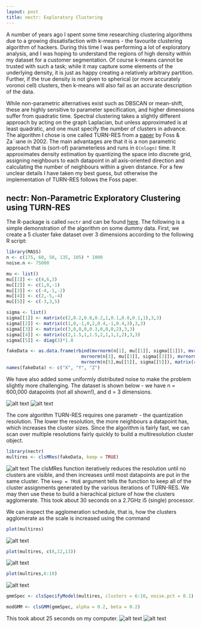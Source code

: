 ```yaml
---
layout: post
title: nectr: Exploratory Clustering
---
```

A number of years ago I spent some time researching clustering algorithms due to a growing dissatisfaction with k-means - the favourite clustering algorithm of hackers. During this time I was performing a lot of exploratory analysis, and I was hoping to understand the regions of high density within my dataset for a customer segmentation. Of course k-means cannot be trusted with such a task; while it may capture some elements of the underlying density, it is just as happy creating a relatively arbitrary partition. Further, if the true density is not given to spherical (or more accurately voronoi cell) clusters, then k-means will also fail as an accurate description of the data.

While non-parametric alternatives exist such as DBSCAN or mean-shift, these are highly sensitive to parameter specification, and higher dimensions suffer from quadratic time. Spectral clustering takes a slightly different approach by acting on the graph Laplacian, but unless approximated is at least quadratic, and one must specify the number of clusters in advance. The algorithm I chose is one called TURN-RES from a [paper](http://citeseerx.ist.psu.edu/viewdoc/download?doi=10.1.1.7.1966&rep=rep1&type=pdf) by Foss \& Za¨ıane in 2002. The main advantages are that it is a non parametric approach that is (sort-of) parameterless and runs in `O(nlogn)` time. It approximates density estimation by quantizing the space into discrete grid, assigning neighbours to each datapoint in all axis-oriented direction and calculating the number of neighbours within a given distance. For a few unclear details I have taken my best guess, but otherwise the implementation of TURN-RES follows the Foss paper.

## nectr: Non-Parametric Exploratory Clustering using TURN-RES
The R-package is called `nectr` and can be found [here](https://github.com/spoonbill/nectr). The following is a simple demonstration of the algorithm on some dummy data. First, we create a 5 cluster fake dataset over 3 dimensions according to the following R script:

```R
library(MASS)
n <- c(175, 60, 50, 135, 105) * 1000
noise.n <- 75000

mu <- list()
mu[[1]] <- c(4,6,3)
mu[[2]] <- c(1,0,-1)
mu[[3]] <- c(-4,-1,-2)
mu[[4]] <- c(2,-5,-4)
mu[[5]] <- c(-3,3,5)

sigma <- list()
sigma[[1]] <- matrix(c(2,0.2,0.8,0.2,1,0.1,0.8,0.1,1),3,3)
sigma[[2]] <- matrix(c(1,0,-1,0,2,0.4,-1,0.4,3),3,3)
sigma[[3]] <- matrix(c(3,0,0,0,0.3,0,0,0,2),3,3)
sigma[[4]] <- matrix(c(2,1.5,1,1.5,2,1,1,1,2),3,3)
sigma[[5]] <- diag(3)*1.8

fakeData <- as.data.frame(rbind(mvrnorm(n[1], mu[[1]], sigma[[1]]), mvrnorm(n[2], mu[[2]], sigma[[2]]),
                            mvrnorm(n[3], mu[[3]], sigma[[3]]), mvrnorm(n[4], mu[[4]], sigma[[4]]), 
                            mvrnorm(n[5],mu[[5]], sigma[[5]]), matrix(runif(noise.n*3,-10,10), noise.n , 3)))
names(fakeData) <- c("X", "Y", "Z")
```

We have also added some uniformly distributed noise to make the problem slightly more challenging. The dataset is shown below - we have n = 600,000 datapoints (not all shown!), and d = 3 dimensions.

![alt text](https://github.com/spoonbill/spoonbill.github.io/tree/master/images/cluster2.png "fake dataset - superimposed clusters")
![alt text](https://github.com/spoonbill/spoonbill.github.io/tree/master/images/cluster1.png "fake dataset - as seen by the algorithm.")

The core algorithm TURN-RES requires one parametr - the quantization resolution. The lower the resolution, the more neighbours a datapoint has, which increases the cluster sizes. Since the algorithm is fairly fast, we can scan over multiple resolutions fairly quickly to build a multiresolution cluster object.

```R
library(nectr)
multires <- clsMRes(fakeData, keep = TRUE)
```
![alt text](https://github.com/spoonbill/spoonbill.github.io/images/Rmultires.png "R output")
The clsMRes function iteratively reduces the resolution until no clusters are visible, and then increases until most datapoints are put in the same cluster. The `keep = TRUE` argument tells the function to keep all of the cluster assignments generated by the various iterations of TURN-RES. We may then use these to build a hierachical picture of how the clusters agglomerate. This took about 30 seconds on a 2.7GHz i5 (single) processor.

We can inspect the agglomeration schedule, that is, how the clusters agglomerate as the scale is increased using the command
```R
plot(multires)
```
![alt text](https://github.com/spoonbill/spoonbill.github.io/images/agglom.png "plot clsMR object")


```R
plot(multires, c(8,12,13))
```
![alt text](https://github.com/spoonbill/spoonbill.github.io/images/pcp8_12_13.png "Princpal Component Plot")


```R
plot(multires,6:10)
```
![alt text](https://github.com/spoonbill/spoonbill.github.io/images/pcp_6_10.png "Princpal Component Plot")

```R
gmmSpec <- clsSpecifyModel(multires, clusters = 6:10, noise.pct = 0.1)
```

```R
modGMM <- clsGMM(gmmSpec, alpha = 0.2, beta = 0.2)
```
This took about 25 seconds on my computer.
![alt text](https://github.com/spoonbill/spoonbill.github.io/images/clusterGMM1.png "Gaussian Mixture Model Clustering")
![alt text](https://github.com/spoonbill/spoonbill.github.io/images/clusterGMM2.png "Gaussian Mixture Model Noise Filtering")
